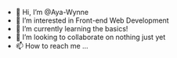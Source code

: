 - 👋 Hi, I’m @Aya-Wynne
- 👀 I’m interested in Front-end Web Development
- 🌱 I’m currently learning the basics!
- 💞️ I’m looking to collaborate on nothing just yet
- 📫 How to reach me ...

<!---
Aya-Wynne/Aya-Wynne is a ✨ special ✨ repository because its `README.md` (this file) appears on your GitHub profile.
You can click the Preview link to take a look at your changes.
--->
